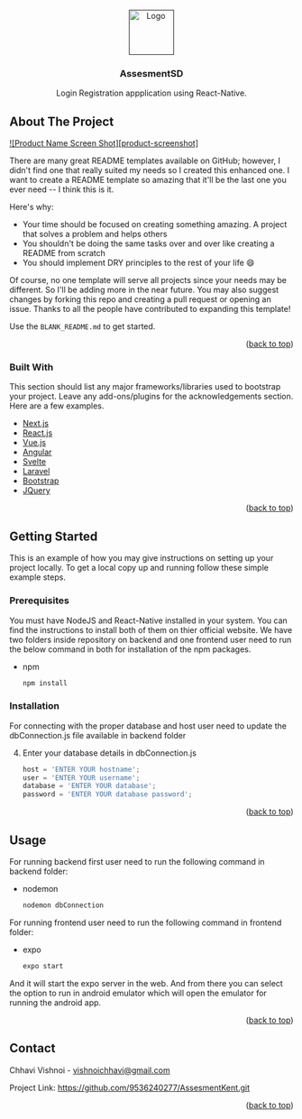 <div id="top"></div>




<!-- PROJECT LOGO -->
<br />
<div align="center">
  <a href="">
    <img src="https://upload.wikimedia.org/wikipedia/en/thumb/a/a6/Kent_State_athletic_logo.svg/1200px-Kent_State_athletic_logo.svg.png" alt="Logo" width="80" height="80">
  </a>

  <h3 align="center">AssesmentSD</h3>

  <p align="center">
    Login Registration appplication using React-Native.
    <br />



</div>




<!-- ABOUT THE PROJECT -->
## About The Project

[![Product Name Screen Shot][product-screenshot]](https://example.com)

There are many great README templates available on GitHub; however, I didn't find one that really suited my needs so I created this enhanced one. I want to create a README template so amazing that it'll be the last one you ever need -- I think this is it.

Here's why:
* Your time should be focused on creating something amazing. A project that solves a problem and helps others
* You shouldn't be doing the same tasks over and over like creating a README from scratch
* You should implement DRY principles to the rest of your life :smile:

Of course, no one template will serve all projects since your needs may be different. So I'll be adding more in the near future. You may also suggest changes by forking this repo and creating a pull request or opening an issue. Thanks to all the people have contributed to expanding this template!

Use the `BLANK_README.md` to get started.

<p align="right">(<a href="#top">back to top</a>)</p>



### Built With

This section should list any major frameworks/libraries used to bootstrap your project. Leave any add-ons/plugins for the acknowledgements section. Here are a few examples.

* [Next.js](https://nextjs.org/)
* [React.js](https://reactjs.org/)
* [Vue.js](https://vuejs.org/)
* [Angular](https://angular.io/)
* [Svelte](https://svelte.dev/)
* [Laravel](https://laravel.com)
* [Bootstrap](https://getbootstrap.com)
* [JQuery](https://jquery.com)

<p align="right">(<a href="#top">back to top</a>)</p>



<!-- GETTING STARTED -->
## Getting Started

This is an example of how you may give instructions on setting up your project locally.
To get a local copy up and running follow these simple example steps.

### Prerequisites

You must have NodeJS and React-Native installed in your system. You can find the instructions to install both of them on thier official website. 
We have two folders inside repository on backend and one frontend user need to run the below command in both for installation of the npm packages.
* npm
  ```sh
  npm install 
  ```

### Installation

For connecting with the proper database and host user need to update the dbConnection.js file available in backend folder


4. Enter your database details in dbConnection.js
   ```js
   host = 'ENTER YOUR hostname';
   user = 'ENTER YOUR username';
   database = 'ENTER YOUR database';
   password = 'ENTER YOUR database password';
   ```

<p align="right">(<a href="#top">back to top</a>)</p>



<!-- USAGE EXAMPLES -->
## Usage

For running backend first user need to run the following command in backend folder:

* nodemon
  ```sh
  nodemon dbConnection 
  ```
For running frontend user need to run the following command in frontend folder:

* expo
  ```sh
  expo start
  ```

And it will start the expo server in the web. And from there you can select the option to run in android emulator which will open the emulator for running the android app. 

<p align="right">(<a href="#top">back to top</a>)</p>



<!-- CONTACT -->
## Contact

Chhavi Vishnoi - vishnoichhavi@gmail.com

Project Link: https://github.com/9536240277/AssesmentKent.git

<p align="right">(<a href="#top">back to top</a>)</p>

[product-video]: /AssesmentKent/demovideo
